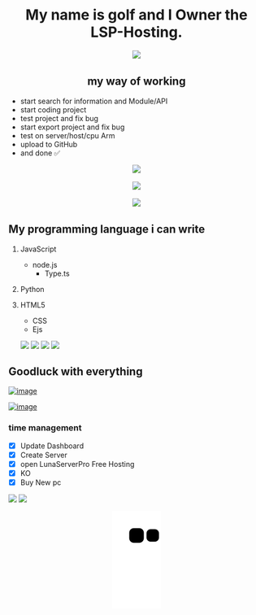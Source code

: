 <h1 align="center">My name is golf and I Owner the LSP-Hosting.</h1>
<p align="center">
<a href="https://dsc.bio/nanotect">
  <img src="https://lanyard-profile-readme.vercel.app/api/631102214076891157?theme=light&bg=8E8E8E&animated&animated=true&hideDiscrim=true&borderRadius=30px&idleMessage=AFK%20%?" />
</a>
</p>

##
<h2 align="center">my way of working</h2>

- start search for information and Module/API
 - start coding project
  - test project and fix bug
  - start export project and fix bug
  - test on server/host/cpu Arm
 - upload to GitHub
- and done ✅

<p align="center">
<a href="https://dsc.bio/nanotect">
 <img src="https://github-readme-stats.vercel.app/api?username=KCCHDEV&show_icons=true&theme=dracula" />
 </a>
 </p>
<p align="center">
<a href="https://dsc.bio/nanotect">
 <img src="https://github-readme-stats.vercel.app/api/pin/?username=KCCHDEV&repo=my-linktree&theme=dracula" />
 </a>
 </p>
<p align="center">
<a href="https://dsc.bio/nanotect">
 <img src="https://github-readme-stats.vercel.app/api/top-langs/?username=anuraghazra&theme=dracula" />
 </a>
</p>
 
## My programming language i can write

 1. JavaScript
    - node.js
      - Type.ts
 2. Python
 3. HTML5
    - CSS
    - Ejs

    <img src="https://img.icons8.com/color/48/000000/javascript.png"/>  <img src="https://cdn.discordapp.com/attachments/916988679698911353/946766067496280084/522e6bc1a11d1726a35f81cbd979395f-removebg-preview_1.png" width="100 px"/>  <img src="https://media.discordapp.net/attachments/950770133972971558/993335512976871546/unknown.png" width="50 px"/> <img src="https://media.discordapp.net/attachments/950770133972971558/993334995080990720/unknown.png" width="50 px"/>

## Goodluck with everything 


[![image](https://cdn.discordapp.com/attachments/950770133972971558/1000924373684863056/standard_5.gif)](https://lunaserverpro.ml)

[![image](https://media.discordapp.net/attachments/950770133972971558/995369930688036985/standard_1.gif)](https://dal-website.snowiechandeveloper.repl.co/)


### time management
- [X] Update Dashboard
- [X] Create Server
- [X] open LunaServerPro Free Hosting
- [X] KO
- [X] Buy New pc

<a href="https://www.youtube.com/channel/UCCwhaAbi3t6WthXOQaakYEw" target="_blank"><img src="https://img.shields.io/badge/YouTube-FF0000?style=for-the-badge&logo=youtube&logoColor=white" target="_blank"></a>
<a href="https://discord.gg/EGMT4d99zg" target="_blank"><img src="https://img.shields.io/badge/Discord-5865F2?style=for-the-badge&logo=discord&logoColor=white" target="_blank"></a>

<div align="center">

  ![Snake animation](https://github.com/rafaballerini/rafaballerini/blob/output/github-contribution-grid-snake.svg)

</div>
